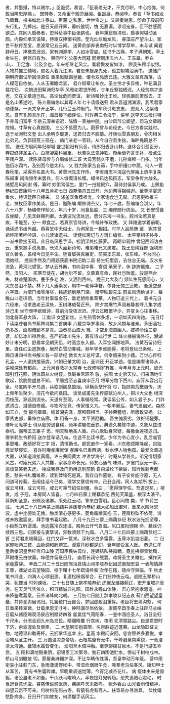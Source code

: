 <!-- { "loadSidebar": true } -->
者，并墨搨，特以赐尔。」臣跪受。奏言，「臣衰老无才，不克尽职，中心抱愧，何敢当隆恩厚赐」。
既转奏，又命臣于殿旁展阅。臣跪展，恭阅毕。奏言「草书如龙飞凤舞，楷书如北斗泰山。臣藏
之私家，世世宝之」。又转奏谢恩。卽命于殿前叩头行礼，乃捧出。是日天颜开霁，垂听殷切，愧
无嘉谟，谬叨宠眷。臣不胜感而欲泣。其同入启奏者，吏科给事中臣张鹏也。
衰年秉窟厕清班，启事何堪动圣颜。内殿仰承天语降，侍臣双捧御书颁。奎光灿烂瞻龙凤，
睿藻庄严望斗山。家世千秋传至宝，恩波常记五云间。
送黄俞邰奔丧南归时以博学荐举，未与试
闻君辞母日，捧檄意迟迟。家有渊源学，人如冰雪姿。征书千古痛，孝子满朝知。草土
余生在，躬修自有为。
哭同年刘公愚大司寇
同榜同庚五六人，王东皋，乔白山，、卫足澹、公及余也。年来相继老风尘。看君鬓发皆如漆，
顾我头顾半似银。人物共推三辅地，勋名大着九江滨。君恩未报身先死，孤立朝端泪满巾。
送储广期明府御试毕回清源任
重来献赋谒皇畿，僊令双鳬愿已违。大雅文章真落落，古人模范自依依。人从玉署瞻龙衮，
君介铜章让布衣。圣主怜才多异格，种花满县载花归。
次韵送田髴渊归华亭
风雅如君世所知，廿年丘壑独栖迟。人经贫病才逾老，交在文章道岂私。高论忧危同贾谊，
新诗精妙比王维。轻帆画舫萧然去，正是名山著述时。
陈介眉编修以其尊人年七十请假送归
君从吾道溯渊源，我羡君家硕德存。一派文章开正学，几行兰玉种衡门。鹭车秋引斑衣志，
虎观人
沾紫诰恩。自有孔颜真乐在，海昌楼下细评论。时许典三令海宁，讲学
送李天生检讨特予养母归富平
华岳云深奉诏迟，陈情一表袖中随。白沙风节公卿望，司马文章殿陛知。寸草有心真报国，
三公不易愿为儿。蔚萝曾与论经史，今日方看实践时。
送于龙河归文登
出入承明岁屡更，送君归去不胜情。肝肠似雪真朋友，骨肉相关比弟兄。负郭田荒三径在，
倚门亲老一官轻。从今自守吾生拙，海畔鳬鸥总不惊。
送任海眉同年归聊城
盛世朝阳有凤音，侍郎归去卧山林。退休合引孤臣分，弃掷终非圣主心。白简凝霜科目重，
秋曹执法鬼神钦。惭余衰朽言无补，检点生平闭户深。
读陈贤母传与介眉编修二首
大母芳懿久不磨，儿孙雍穆一门多。当年饱历冰霜气，及别而今是太和。
又
戮力陈家苦自茹，手中织缍口中蔬。何人一管春秋笔，采得芳名直大书。黄黎洲先生作传，
李省甫志平海寇代厚庵上疏毕复条陈闽事
闽海频年未罢兵，何人慷慨请长缨。蜡书已达孤臣志，军垒争传大战名。赌墅高风同谢
傅，筹时
妙策驾侯生。厦门一扫鲸鲵穴，莫待封侯事乃成。
上赐鱼恭纪四首康熙十八年五月初七日
西苑僊舟五日开，池边网得锦鳞迥。至尊清宴思鱼水，特诏廷臣自捧来。
又
涤釜烹鱼荐祖龛，全家饱食岂无惭。君恩更欲推三老，扶杖臣家作美谈。是日．邀陈编
嘏修锡苎父，年七十崴，彭编编会淇父，年六十八岁，杨编修作桢父，年六十岁，同食鱼脍．三
编修随行舆坐。
又
长安惯食五侯鲭，几见烹鲜赐列卿。太液波光流处远，愿分东海一书生。胶州法若真足
疾，不能至，分一
颊食之。若真原官侍讲，今候补布政使。
又
阵陵道学着前朝，诵读遗书齿尚龆。燕喜堂中无俗士，为询家世一相招。时举人吕前庚
至．宪其曾祖坤所著呻吟语、小儿读诸遗书。
读健松斋记与方渭仁编修．
太平宰相子孙多，一派书香接玉珂。此日临风思手泽，松阴深处挂藤萝。
再晤申观仲
曾记西郊访白云，重来握手说离羣。长须大面新诗句，难弟难兄又属君。
挽王思绳铨部
强项郎官久著名，盖棺今日见平生。铨曹屡哭真廉吏，前哭王东皋，张东峰。不为同心
泪始倾。
挽易手然及门用题获鹿书院旧韵二首
易生归里后，去住总无端。汉水东流急，黄河北望宽。梦从云外断，书向泪中看．寄语
承家子，休
辞跨竃难。
二子然，汉阳人。
拓落吾徒在，胡为尔不留。文章真有命，民社岂贻羞。骏是燕台失，材难楚国求。蹇予多老
涣，又洒到西州。
挽王允大及门
频年生死感同心，又哭东昌泪不禁。林下几人垂素发，朝中一老伴华簪。尔身无愧三迁教，
吾道空悬六字箴。为惜门墙零落尽，铭旌题到墓门深。
赠李映碧先生
前辈风流绝世才，每瞻山斗意徘徊。当年封事留金石，垂老躬修重草莱。人物已追三代上，
着书元自六经来。诏求逸老云深处，玉树琳琅菊正开。
除夕禁爆竹声闾巷静甚呼儿集字成诗己未
坐守庚申欲赋诗，尊前消受夜迟迟。浮云过眼繁华少，异变关心往事移。剑北将军悬大阵，
江南识
女望新丝。三冬热雪休多虑，一诏如天四海驰。
元日灯下读梁苍岩尚书蕉林诗集二首庚申
八载京华岁事频，故乡风物与谁亲。茅田酒社仍多故，画阁僧廊不是真。曲奏高山应大
雅，才空北海自幽人。披襟命烛三更读，却忆冰川得后身。苍严祖冰川先生，着有诗式行世
二
烽火楼船海外征，湘湖妙计未分明。舒眉幸见朝天侣，时高念东入都。入耳空闻掷地声。
法黄石留诗归里。直任红尘遮旅巷，居然白雪动春城。频年学步谁能得，老将登坛已素倾。
上赐日讲四书尚书解义各一部恭纪
微言大义总吁谟，何幸颁来到小儒。万世心传归孔孟，一人道统接唐虞。兴朝已肇文明
治，圣训还
开正学途。信是编摩诸侍从，讲帷深处有都俞。
上元月食救护太常寺
七政修明岁有推，今年月食上元时。蟾光暗引灯花照，阴体圆从火树窥。伐皷奉常昭圣
敬，披图
太史验天仪。归来满地笙歌起，跳肭盈虚总不知。
平蜀捷至志喜庚申正月
将军分路下西川，庙笄从容出万全。马度阴平开鸟道，兵临剑阁息狼烟。纵横余孽歼将
尽，指顾南荒檄自传。沃上频年生聚少，浣花今欲问桑田。
读吴成甫先生传感赋沁州人，铜川大父也
根深而枝茂，源远则流长。天道有至理，人事循经常。我读吴公传，如入君子乡。门祚
遗清白，潜德自修藏。与物浑无竞，传家惟义方。一朝丰厥后，善气发幽光。森然如玉立，食
报何章章。俯首溯先泽，厚积颇相当。子孙荣簪组，所愿致显扬。公家贤吏部，垂绅立庙廊。体
用备一身，太平资劻勷。
吾生傀衰劣，敛袵铜鞮旁。
赠叶讱庵学士
侍从殷劳退食稀，频年讲幄佐垂衣。典谟久矣陈中道，爻象从兹进泰机。弼帝匡王臣子
愿，明天察地圣人徽。丹心耿耿身常徤，每撤金莲夜送归。
赠李鹤生令黔阳
送尔登车话几端，仕途不比读书宽。少年为令心宜小，乱后临官事更难。政绩好将三字
报，清慎勤也。部民直作一家看。川东歌颂隆隆起，岂独高堂梦寝安。
喜许时庵孝廉就馆
孝廉名已重西湖，秋水伊人物色孤。最爱文章追大雅，从知道谊接真儒。许三典同黄太
冲讲学海宁，时庵从学甚久。弟兄情切家风古，时庵兄弟六人共爨，家事禀命长兄。师友心通气
味殊。罗雀门庭无一事，高谈莫笑老夫迂。
挽成我存及门仍用送别前韵
自荷温纶下紫宸，班行惟剩老都臣。愁来书札慵难寄，读到碑铭死是真。我存自作墓铭。
有子安贫能守墓，无人问道可传薪。丑闱佳话今已矣，理学文章信有神。己丑会闱，同人各期所
拔士，或云可相，或云可将，或云可秉节钺任封疆。余曰；「愿得理学任。吾道足矣．」榜发，成
子冠，本房同人皆喜。
七月四日蒙上赐藕恭纪
西苑芙蕖盛，根深太液平。荐新知圣意，分赐及诸卿。采处红云动，擎来白雪明。臣心同物
类，节
节荷生成。
七月二十八日再蒙上赐藕并莲蓬菱角恭纪
藕大如船出御河，重来水殿沐恩波。虚中比德谁无愧，触类清心感更多。菱角霜微真抱
玉，莲房粉坠不依荷。诗成未敢邀宸览，拜手惟书喜起歌。
八月十九日三蒙上赐藕恭纪
秋水波光拥至尊，小臣鹄立听潺湲。池边露冷衣还湿，殿角云开气自温。凤口屡衔颁赐
命，藕丝仍续再三思。归家报与妻孥说，异数须频下九阍。
八月二十七日四蒙上赐藕恭纪二首
三荷君恩赐藕回，红门又拜一筐来。深秋水白多霜露，玉骨冰肌岂旧菱。
二
归家卽啖两三枝，血脉调和肺腑宜。瀣露丹砂都是幻，衰年屡受圣人医。
恭送仁孝皇后孝昭皇后梓宫归山陵
万国臣民失母仪，连镳结队哭霞輀。霓旌拂柳青犹黯，芦殿堆云白欲垂。坤德并留悬日月，
幽官长闭守熊罢。难将圣主关雎化，撰作天家薤露辞。
辛酉二月二十五日随驾诣昌瑞山谒孝陵恭纪因述愚悃志哀
一表陈情辞王尊，鼎湖龙去望陵园．枢于曙十七年疏请终飬’次年在籍，随州守哭临。千
秋史笔书鸿业，四海人心颂旧思。复道松楸烟翠合，石门翁仲夜云屯。追随玉辇桥山哭，犹愧当
时列谏垣。
二十七日随上祭孝陵恭纪
虎踞龙蟠接蓟辽，宏开宝域护唐尧。在天灵气凭依久，积日精诚典礼昭。国祚永瞻山体静，
君心常抱孝思遥。神来降鉴煮蒿意，云外诸峰向北朝。
三月初七日随上辞孝陵恭纪志哀
蓟门西望望皇畿，共侍銮舆展谒归。礼罢棱门云自合，梦回虚殿泪重挥。老臣将去填沟壑，
何日重来拜翠微，廿载承恩无寸补，钟鸣漏尽尚依依。
康熙辛酉季春上驻跸马兰峪召扈从诸臣赐观汤泉应制赋诗四首
氤氲佳气蔼阳春，一鉴中涵应圣人。浴日全归千尺水，分流合润九州岛岛民。晴烟晓覆
行宫树，夜雨
先清辇路尘。自是君恩时下济，余波渥处及衰臣。
二
大壑层峦抱碧限，名泉胜迹近蓬莱。山龙隐跃征文物，地德温和助寿杯。云拥翠华巡幸
出，星高
水殿问安回。慈宫颐养多嘉悦，孝治端从圣主开。
三
万国温凉总帝功，石根焦釜有无中。千峰巀嶪南熏绕，一派澄清太液通。畿辅水霜皆变化，
渔阳草木倍冲融。至尊聊掬甘泉水，不是行游五柞宫。
五
阳和满地豁重阴，诏锡臣工次第寻。甃石四围池贮水，傍岩千树柏戍林。桥山弓剑瞻依
切，蔀屋桑麻拥护深。不比华睛传胜事，吾皇举动万年箴。
营中雨
衔哀小驻蓟门东，急雨潇潇野帐中．带湿炊烟艰午食，嘶羣老马怯春风。纔知甲士从军苦，
竟有书生扈跸雄。早晚重裘遄觉薄，今宵定减杏花红。
病
瘦体由来是弱躯，诸公虽老不如吾。千山跃马峻峭入，半夜提灯宛转趋。恐失追陪心震动，
时当退食意忧虞。睿慈传谕颁医药，疾痛呼天未敢呼。
帐外看山
山光着雨倍精神，四望云峦不可亲。何树何花何占寺，有猿有虎有高人。扶筇易办寻游具，
伏枕偏愁卧病身。日日开门如故友，何须握手话风尘。
